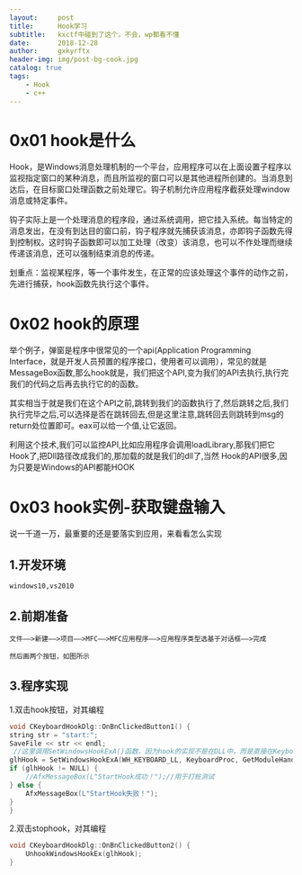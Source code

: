 ```yaml
---
layout:     post
title:      Hook学习
subtitle:   kxctf中碰到了这个，不会，wp都看不懂
date:       2018-12-28
author:     gxkyrftx
header-img: img/post-bg-cook.jpg
catalog: true
tags:
    - Hook
    - c++
---
```


# 0x01 hook是什么

Hook，是Windows消息处理机制的一个平台，应用程序可以在上面设置子程序以监视指定窗口的某种消息，而且所监视的窗口可以是其他进程所创建的。当消息到达后，在目标窗口处理函数之前处理它。钩子机制允许应用程序截获处理window消息或特定事件。

钩子实际上是一个处理消息的程序段，通过系统调用，把它挂入系统。每当特定的消息发出，在没有到达目的窗口前，钩子程序就先捕获该消息，亦即钩子函数先得到控制权。这时钩子函数即可以加工处理（改变）该消息，也可以不作处理而继续传递该消息，还可以强制结束消息的传递。

划重点：监视某程序，等一个事件发生，在正常的应该处理这个事件的动作之前，先进行捕获，hook函数先执行这个事件。

# 0x02 hook的原理

举个例子，弹窗是程序中很常见的一个api(Application Programming Interface，就是开发人员预置的程序接口，使用者可以调用），常见的就是MessageBox函数,那么hook就是，我们把这个API,变为我们的API去执行,执行完我们的代码之后再去执行它的的函数。

其实相当于就是我们在这个API之前,跳转到我们的函数执行了,然后跳转之后,我们执行完毕之后,可以选择是否在跳转回去,但是这里注意,跳转回去则跳转到msg的return处位置即可。eax可以给一个值,让它返回。

利用这个技术,我们可以监控API,比如应用程序会调用loadLibrary,那我们把它Hook了,把Dll路径改成我们的,那加载的就是我们的dll了,当然 Hook的API很多,因为只要是Windows的API都能HOOK

# 0x03 hook实例-获取键盘输入

说一千道一万，最重要的还是要落实到应用，来看看怎么实现

## 1.开发环境

    windows10,vs2010
    
## 2.前期准备

    文件——>新建——>项目——>MFC——>MFC应用程序——>应用程序类型选基于对话框——>完成
    
    然后画两个按钮，如图所示
    
## 3.程序实现
1.双击hook按钮，对其编程
    
```c++
void CKeyboardHookDlg::OnBnClickedButton1() {
string str = "start:";
SaveFile << str << endl;
 //这里调用SetWindowsHookExA()函数，因为hook的实现不是在DLL中，而是直接在KeyboardHookDlg.cpp中实现，所有第3个参数使用	GetModuleHandle(NULL)
glhHook = SetWindowsHookExA(WH_KEYBOARD_LL, KeyboardProc, GetModuleHandle(NULL), NULL);
if (glhHook != NULL) {
	//AfxMessageBox(L"StartHook成功！");//用于打桩测试
} else {
	AfxMessageBox(L"StartHook失败！");
}
}

```
2.双击stophook，对其编程

```c++
void CKeyboardHookDlg::OnBnClickedButton2() {
	UnhookWindowsHookEx(glhHook);
}
```




